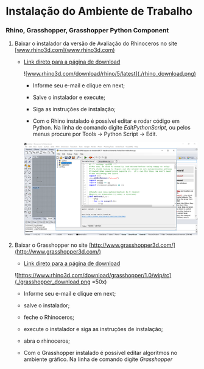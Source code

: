 # Instalação do Ambiente de Trabalho
### Rhino, Grasshopper, Grasshopper Python Component

1. Baixar o instalador da versão de Avaliação do Rhinoceros no site [www.rhino3d.com](www.rhino3d.com)

   -  [Link direto para a página de download](www.rhino3d.com/download/rhino/5/latest)
   
   
      ![www.rhino3d.com/download/rhino/5/latest](./rhino_download.png)

      - Informe seu e-mail e clique em next;
      
      - Salve o instalador e execute;
      
      - Siga as instruções de instalação;
    
      - Com  o Rhino instalado é possível editar e rodar código em Python. Na linha de comando digite *EditPythonScript*, ou pelos menus procure por Tools -> Python Script -> Edit.
       
      ![Tela do editor de scrips Python do Rhino](./EditPythonScript.png)
          
      
1. Baixar o Grasshopper no site [http://www.grasshopper3d.com/](http://www.grasshopper3d.com/)
   
   - [Link direto para a página de download](https://www.rhino3d.com/download/grasshopper/1.0/wip/rc)
   
   
    ![https://www.rhino3d.com/download/grasshopper/1.0/wip/rc](./grasshopper_download.png =50x)
    
    
      - Informe seu e-mail e clique em next;
      
      - salve o instalador;
      
      - feche o Rhinoceros;
      
      - execute o instalador e siga as instruções de instalação;
      
      - abra o rhinoceros;
    
      - Com  o Grasshopper instalado é possível editar algoritmos no ambiente gráfico. Na linha de comando digite *Grasshopper*
      
      
    
